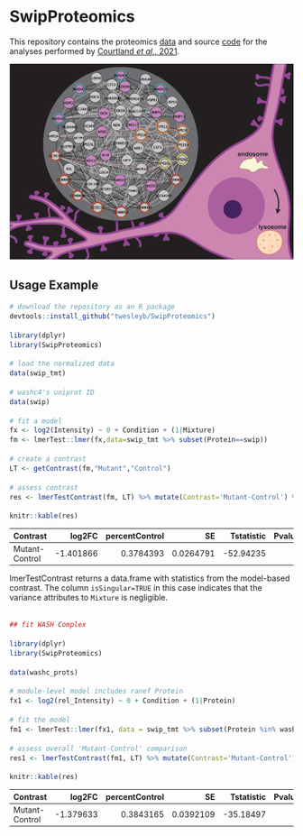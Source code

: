 # SwipProteomics
This repository contains the proteomics [data](./data/README.md) and source
[code](./analysis/README.md) for the analyses performed by 
[Courtland _et al._, 2021](./docs/SWIP-eLife-paper.pdf).

![wash-module](./elife-image.png)

## Usage Example

```R 
# download the repository as an R package
devtools::install_github("twesleyb/SwipProteomics")

library(dplyr)
library(SwipProteomics)

# load the normalized data
data(swip_tmt)

# washc4's uniprot ID
data(swip)

# fit a model
fx <- log2(Intensity) ~ 0 + Condition + (1|Mixture)
fm <- lmerTest::lmer(fx,data=swip_tmt %>% subset(Protein==swip))

# create a contrast
LT <- getContrast(fm,"Mutant","Control")

# assess contrast 
res <- lmerTestContrast(fm, LT) %>% mutate(Contrast='Mutant-Control') %>% unique()

knitr::kable(res)

```

|Contrast       |    log2FC| percentControl|        SE| Tstatistic| Pvalue| DF|       S2|isSingular |
|:--------------|---------:|--------------:|---------:|----------:|------:|--:|--------:|:----------|
|Mutant-Control | -1.401866|      0.3784393| 0.0264791|  -52.94235|      0| 28| 0.007362|TRUE       |

lmerTestContrast returns a data.frame with statistics from the model-based
contrast. The column `isSingular=TRUE` in this case indicates that the variance
attributes to `Mixture` is negligible. 


```R

## fit WASH Complex

library(dplyr)
library(SwipProteomics)

data(washc_prots)

# module-level model includes ranef Protein
fx1 <- log2(rel_Intensity) ~ 0 + Condition + (1|Protein)

# fit the model
fm1 <- lmerTest::lmer(fx1, data = swip_tmt %>% subset(Protein %in% washc_prots))

# assess overall 'Mutant-Control' comparison
res1 <- lmerTestContrast(fm1, LT) %>% mutate(Contrast='Mutant-Control') %>% unique()

knitr::kable(res)

```

|Contrast       |    log2FC| percentControl|        SE| Tstatistic| Pvalue|  DF|        S2|isSingular |
|:--------------|---------:|--------------:|---------:|----------:|------:|---:|---------:|:----------|
|Mutant-Control | -1.379633|      0.3843165| 0.0392109|  -35.18497|      0| 151| 0.0645747|FALSE      |
